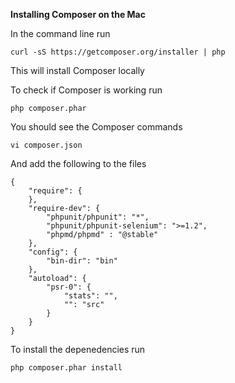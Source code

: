 **Installing Composer on the Mac**

In the command line run

```
curl -sS https://getcomposer.org/installer | php
```

This will install Composer locally

To check if Composer is working  run

```
php composer.phar
```

You should see the Composer commands

```
vi composer.json
```

And add the following to the files

```
{
    "require": {
    },
    "require-dev": {
        "phpunit/phpunit": "*",
        "phpunit/phpunit-selenium": ">=1.2",
        "phpmd/phpmd" : "@stable"
    },
    "config": {
        "bin-dir": "bin"
    },
    "autoload": {
        "psr-0": {
            "stats": "",
            "": "src"
        }
    }
}

```

To install the depenedencies run

```
php composer.phar install
```
